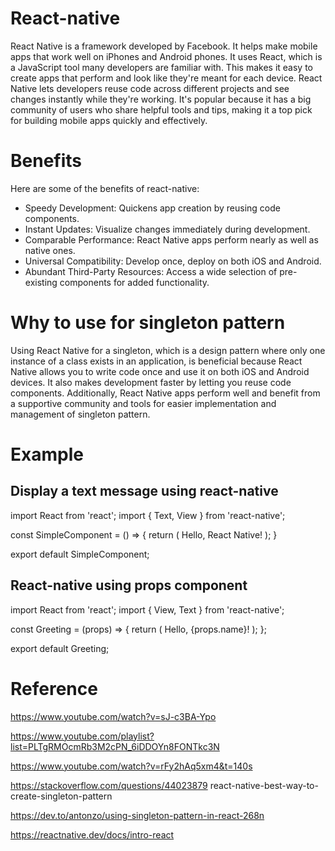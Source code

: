 # React-native

React Native is a framework developed by Facebook. It helps make mobile apps that work well on iPhones and Android phones. It uses React, which is a JavaScript tool many developers are familiar with. This makes it easy to create apps that perform and look like they're meant for each device. React Native lets developers reuse code across different projects and see changes instantly while they're working. It's popular because it has a big community of users who share helpful tools and tips, making it a top pick for building mobile apps quickly and effectively.

# Benefits

Here are some of the benefits of react-native:

* Speedy Development: Quickens app creation by reusing code components.
* Instant Updates:  Visualize changes immediately during development.
* Comparable Performance: React Native apps perform nearly as well as native ones.
* Universal Compatibility: Develop once, deploy on both iOS and Android.
* Abundant Third-Party Resources: Access a wide selection of pre-existing components for added functionality.

# Why to use for singleton pattern

Using React Native for a singleton, which is a design pattern where only one instance of a class exists in an application, is beneficial because React Native allows you to write code once and use it on both iOS and Android devices. It also makes development faster by letting you reuse code components. Additionally, React Native apps perform well and benefit from a supportive community and tools for easier implementation and management of singleton pattern.

# Example

## Display a text message using react-native

import React from 'react';
import { Text, View } from 'react-native';

const SimpleComponent = () => {
  return (
    <View>
      <Text>Hello, React Native!</Text>
    </View>
  );
}

export default SimpleComponent;


## React-native using props component


import React from 'react';
import { View, Text } from 'react-native';

const Greeting = (props) => {
  return (
    <View>
      <Text>Hello, {props.name}!</Text>
    </View>
  );
};

export default Greeting;


# Reference

https://www.youtube.com/watch?v=sJ-c3BA-Ypo

https://www.youtube.com/playlist?list=PLTgRMOcmRb3M2cPN_6iDDOYn8FONTkc3N

https://www.youtube.com/watch?v=rFy2hAq5xm4&t=140s

https://stackoverflow.com/questions/44023879 react-native-best-way-to-create-singleton-pattern

https://dev.to/antonzo/using-singleton-pattern-in-react-268n

https://reactnative.dev/docs/intro-react



